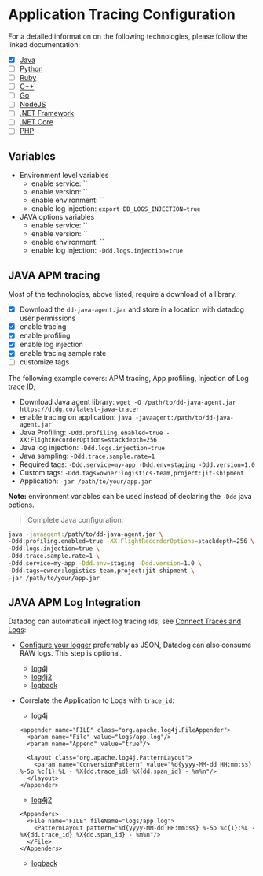 # Application Tracing Configuration

For a detailed information on the following technologies, please follow the linked documentation: 
- [x] [Java](https://docs.datadoghq.com/tracing/setup_overview/setup/java)
- [ ] [Python](https://docs.datadoghq.com/tracing/setup_overview/setup/python)
- [ ] [Ruby](https://docs.datadoghq.com/tracing/setup_overview/setup/ruby)
- [ ] [C++](https://docs.datadoghq.com/tracing/setup_overview/setup/cpp)
- [ ] [Go](https://docs.datadoghq.com/tracing/setup_overview/setup/go)
- [ ] [NodeJS](https://docs.datadoghq.com/tracing/setup_overview/setup/nodejs)
- [ ] [.NET Framework](https://docs.datadoghq.com/tracing/setup_overview/setup/dotnet-framework)
- [ ] [.NET Core](https://docs.datadoghq.com/tracing/setup_overview/setup/dotnet-core)
- [ ] [PHP](https://docs.datadoghq.com/tracing/setup_overview/setup/php)

## Variables

* Environment level variables
  * enable service: ``
  * enable version: ``
  * enable environment: ``
  * enable log injection: `export DD_LOGS_INJECTION=true`
* JAVA options variables
  * enable service: ``
  * enable version: ``
  * enable environment: ``
  * enable log injection: `-Ddd.logs.injection=true`

## JAVA APM tracing

Most of the technologies, above listed, require a download of a library.

- [x] Download the `dd-java-agent.jar` and store in a location with datadog user permissions
- [x] enable tracing
- [x] enable profiling
- [x] enable log injection
- [x] enable tracing sample rate
- [ ] customize tags

The following example covers: APM tracing, App profiling, Injection of Log trace ID, 

* Download Java agent library: `wget -O /path/to/dd-java-agent.jar https://dtdg.co/latest-java-tracer`
* enable tracing on application: `java -javaagent:/path/to/dd-java-agent.jar`
* Java Profiling: `-Ddd.profiling.enabled=true -XX:FlightRecorderOptions=stackdepth=256`
* Java log injection: `-Ddd.logs.injection=true`
* Java sampling: `-Ddd.trace.sample.rate=1`
* Required tags: `-Ddd.service=my-app -Ddd.env=staging -Ddd.version=1.0`
* Custom tags: `-Ddd.tags=owner:logistics-team,project:jit-shipment`
* Application: `-jar /path/to/your/app.jar`

**Note:** environment variables can be used instead of declaring the `-Ddd` java options.

> Complete Java configuration:

```bash
java -javaagent:/path/to/dd-java-agent.jar \
-Ddd.profiling.enabled=true -XX:FlightRecorderOptions=stackdepth=256 \
-Ddd.logs.injection=true \
-Ddd.trace.sample.rate=1 \
-Ddd.service=my-app -Ddd.env=staging -Ddd.version=1.0 \
-Ddd.tags=owner:logistics-team,project:jit-shipment \
-jar /path/to/your/app.jar
```

## JAVA APM Log Integration

Datadog can automaticall inject log tracing ids, see [Connect Traces and Logs](https://docs.datadoghq.com/tracing/connect_logs_and_traces/):

* [Configure your logger](https://docs.datadoghq.com/logs/log_collection/java) preferrably as JSON, Datadog can also consume RAW logs. This step is optional.
  * [log4j](https://docs.datadoghq.com/logs/log_collection/java/?tab=log4j)
  * [log4j2](https://docs.datadoghq.com/logs/log_collection/java/?tab=log4j2)
  * [logback](https://docs.datadoghq.com/logs/log_collection/java/?tab=logback)

* Correlate the Application to Logs with `trace_id`:
  * [log4j](https://docs.datadoghq.com/logs/log_collection/java/?tab=log4j#inject-trace-ids-in-your-logs)
  ```
  <appender name="FILE" class="org.apache.log4j.FileAppender">
    <param name="File" value="logs/app.log"/>
    <param name="Append" value="true"/>

    <layout class="org.apache.log4j.PatternLayout">
      <param name="ConversionPattern" value="%d{yyyy-MM-dd HH:mm:ss} %-5p %c{1}:%L - %X{dd.trace_id} %X{dd.span_id} - %m%n"/>
    </layout>
  </appender>
  ```
  * [log4j2](https://docs.datadoghq.com/logs/log_collection/java/?tab=log4j2#inject-trace-ids-in-your-logs)
  ```
  <Appenders>
    <File name="FILE" fileName="logs/app.log">
      <PatternLayout pattern="%d{yyyy-MM-dd HH:mm:ss} %-5p %c{1}:%L - %X{dd.trace_id} %X{dd.span_id} - %m%n"/>
    </File>
  </Appenders>
  ```
  * [logback](https://docs.datadoghq.com/logs/log_collection/java/?tab=logback#inject-trace-ids-in-your-logs)











